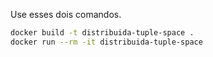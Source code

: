 Use esses dois comandos.
```bash
docker build -t distribuida-tuple-space .
docker run --rm -it distribuida-tuple-space
```